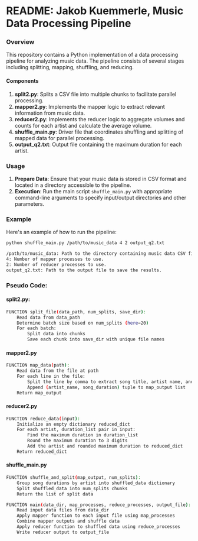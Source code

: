 # README: Jakob Kuemmerle, Music Data Processing Pipeline

### Overview
This repository contains a Python implementation of a data processing pipeline for analyzing music data. The pipeline consists of several stages including splitting, mapping, shuffling, and reducing.

#### Components
1. **split2.py**: Splits a CSV file into multiple chunks to facilitate parallel processing.
2. **mapper2.py**: Implements the mapper logic to extract relevant information from music data.
3. **reducer2.py**: Implements the reducer logic to aggregate volumes and counts for each artist and calculate the average volume.
4. **shuffle_main.py**: Driver file that coordinates shuffling and splitting of mapped data for parallel processing.
5. **output_q2.txt**: Output file containing the maximum duration for each artist.

### Usage
1. **Prepare Data**: Ensure that your music data is stored in CSV format and located in a directory accessible to the pipeline.
2. **Execution**: Run the main script `shuffle_main.py` with appropriate command-line arguments to specify input/output directories and other parameters.

### Example
Here's an example of how to run the pipeline:
```bash
python shuffle_main.py /path/to/music_data 4 2 output_q2.txt

/path/to/music_data: Path to the directory containing music data CSV files.
4: Number of mapper processes to use.
2: Number of reducer processes to use.
output_q2.txt: Path to the output file to save the results.
```

### Pseudo Code:

#### split2.py:
```bash
FUNCTION split_file(data_path, num_splits, save_dir):
    Read data from data_path
    Determine batch size based on num_splits (here=20)
    For each batch:
        Split data into chunks
        Save each chunk into save_dir with unique file names
```
#### mapper2.py
```bash
FUNCTION map_data(path):
    Read data from the file at path
    For each line in the file:
        Split the line by comma to extract song title, artist name, and duration
        Append (artist_name, song_duration) tuple to map_output list
    Return map_output
```
#### reducer2.py
```bash
FUNCTION reduce_data(input):
    Initialize an empty dictionary reduced_dict
    For each artist, duration_list pair in input:
        Find the maximum duration in duration_list
        Round the maximum duration to 3 digits
        Add the artist and rounded maximum duration to reduced_dict
    Return reduced_dict
```
#### shuffle_main.py
```bash
FUNCTION shuffle_and_split(map_output, num_splits):
    Group song durations by artist into shuffled_data dictionary
    Split shuffled_data into num_splits chunks
    Return the list of split data

FUNCTION main(data_dir, map_processes, reduce_processes, output_file):
    Read input data files from data_dir
    Apply mapper function to each input file using map_processes
    Combine mapper outputs and shuffle data
    Apply reducer function to shuffled data using reduce_processes
    Write reducer output to output_file
```

